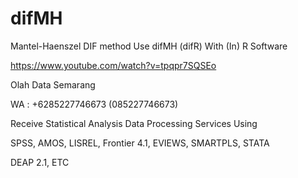 # difMH
Mantel-Haenszel DIF method Use difMH (difR) With (In) R Software

https://www.youtube.com/watch?v=tpqpr7SQSEo

Olah Data Semarang

WA : +6285227746673 (085227746673)

Receive Statistical Analysis Data Processing Services Using

SPSS, AMOS, LISREL, Frontier 4.1, EVIEWS, SMARTPLS, STATA

DEAP 2.1, ETC
